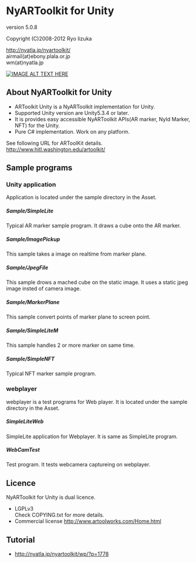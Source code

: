 # NyARToolkit for Unity
version 5.0.8

Copyright (C)2008-2012 Ryo Iizuka

http://nyatla.jp/nyartoolkit/  
airmail(at)ebony.plala.or.jp  
wm(at)nyatla.jp

[![IMAGE ALT TEXT HERE](https://img.youtube.com/vi/h_p89B1i6u0/0.jpg)](https://www.youtube.com/watch?v=h_p89B1i6u0&feature=youtu.be)

## About NyARToolkit for Unity
* ARToolkit Unity is a NyARToolkit implementation for Unity.
* Supported Unity version are Unity5.3.4 or later.
* It is provides easy accessible NyARToolkit APIs(AR marker, NyId Marker, NFT) for the Unity.
* Pure C# implementation. Work on any platform.

See following URL for ARToolKit details.
http://www.hitl.washington.edu/artoolkit/



## Sample programs

### Unity application
Application is located under the sample directory in the Asset.

##### Sample/SimpleLite
Typical AR marker sample program.
It draws a cube onto the AR marker.
##### Sample/ImagePickup
This sample takes a image on realtime from marker plane.
##### Sample/JpegFile
This sample drows a mached cube on the static image.
It uses a static jpeg image insted of camera image.
##### Sample/MarkerPlane
This sample convert points of marker plane to screen point.
##### Sample/SimpleLiteM
This sample handles 2 or more marker on same time.
##### Sample/SimpleNFT
Typical NFT marker sample program.


### webplayer

webplayer is a test programs for Web player.
It is located under the sample directory in the Asset.

##### SimpleLiteWeb
SimpleLite application for Webplayer. It is same as SimpleLite program.

##### WebCamTest
Test program. It tests webcamera captureing on webplayer.

## Licence

NyARToolkit for Unity is dual licence.

* LGPLv3  
Check COPYING.txt for more details.
* Commercial license
http://www.artoolworks.com/Home.html


## Tutorial
* http://nyatla.jp/nyartoolkit/wp/?p=1778




